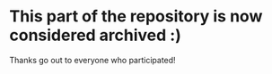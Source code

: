 # This part of the repository is now considered archived :)

Thanks go out to everyone who participated!
